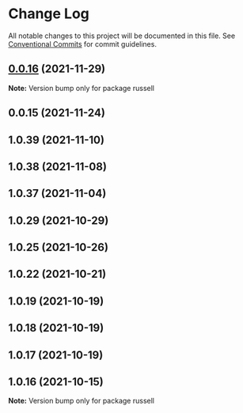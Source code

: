 # Change Log

All notable changes to this project will be documented in this file.
See [Conventional Commits](https://conventionalcommits.org) for commit guidelines.

## [0.0.16](https://github.com/Automattic/themes/compare/russell@0.0.15...russell@0.0.16) (2021-11-29)

**Note:** Version bump only for package russell





## 0.0.15 (2021-11-24)



## 1.0.39 (2021-11-10)



## 1.0.38 (2021-11-08)



## 1.0.37 (2021-11-04)



## 1.0.29 (2021-10-29)



## 1.0.25 (2021-10-26)



## 1.0.22 (2021-10-21)



## 1.0.19 (2021-10-19)



## 1.0.18 (2021-10-19)



## 1.0.17 (2021-10-19)



## 1.0.16 (2021-10-15)

**Note:** Version bump only for package russell
